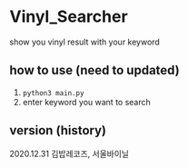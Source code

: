 # Vinyl_Searcher

show you vinyl result with your keyword

## how to use (need to updated)
1. ```python3 main.py```
2. enter keyword you want to search

## version (history)
2020.12.31 김밥레코즈, 서울바이닐